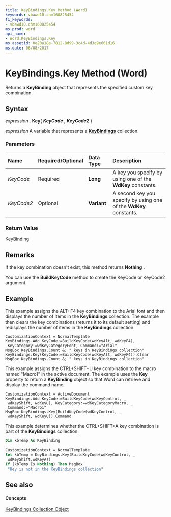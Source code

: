 ```yaml
---
title: KeyBindings.Key Method (Word)
keywords: vbawd10.chm160825454
f1_keywords:
- vbawd10.chm160825454
ms.prod: word
api_name:
- Word.KeyBindings.Key
ms.assetid: 0e20a18e-7812-8d99-3c4d-4d3e9e661d16
ms.date: 06/08/2017
---
```



# KeyBindings.Key Method (Word)

Returns a  **KeyBinding** object that represents the specified custom key combination.


## Syntax

 _expression_ . **Key**( **_KeyCode_** , **_KeyCode2_** )

 _expression_ A variable that represents a **[KeyBindings](keybindings-object-word.md)** collection.


### Parameters



|**Name**|**Required/Optional**|**Data Type**|**Description**|
|:-----|:-----|:-----|:-----|
| _KeyCode_|Required| **Long**|A key you specify by using one of the  **WdKey** constants.|
| _KeyCode2_|Optional| **Variant**|A second key you specify by using one of the  **WdKey** constants.|

### Return Value

KeyBinding


## Remarks

If the key combination doesn't exist, this method returns  **Nothing** .

You can use the  **BuildKeyCode** method to create the KeyCode or KeyCode2 argument.


## Example

This example assigns the ALT+F4 key combination to the Arial font and then displays the number of items in the  **KeyBindings** collection. The example then clears the key combinations (returns it to its default setting) and redisplays the number of items in the **KeyBindings** collection.


```
CustomizationContext = NormalTemplate 
KeyBindings.Add KeyCode:=BuildKeyCode(wdKeyAlt, wdKeyF4), _ 
 KeyCategory:=wdKeyCategoryFont, Command:="Arial" 
MsgBox KeyBindings.Count &; " keys in KeyBindings collection" 
KeyBindings.Key(KeyCode:=BuildKeyCode(wdKeyAlt, wdKeyF4)).Clear 
MsgBox KeyBindings.Count &; " keys in KeyBindings collection"
```

This example assigns the CTRL+SHIFT+U key combination to the macro named "Macro1" in the active document. The example uses the  **Key** property to return a **KeyBinding** object so that Word can retrieve and display the command name.




```
CustomizationContext = ActiveDocument 
KeyBindings.Add KeyCode:=BuildKeyCode(wdKeyControl, _ 
 wdKeyShift, wdKeyU), KeyCategory:=wdKeyCategoryMacro, _ 
 Command:="Macro1" 
MsgBox KeyBindings.Key(BuildKeyCode(wdKeyControl, _ 
 wdKeyShift, wdKeyU)).Command
```

This example determines whether the CTRL+SHIFT+A key combination is part of the  **KeyBindings** collection.




```vb
Dim kbTemp As KeyBinding 
 
CustomizationContext = NormalTemplate 
Set kbTemp = KeyBindings.Key(BuildKeyCode(wdKeyControl, _ 
 wdKeyShift,wdKeyA)) 
If (kbTemp Is Nothing) Then MsgBox _ 
 "Key is not in the KeyBindings collection"
```


## See also


#### Concepts


[KeyBindings Collection Object](keybindings-object-word.md)

